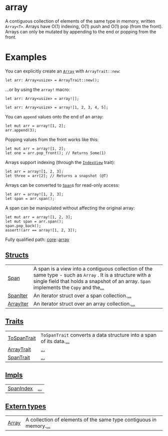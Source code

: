 # array

A contiguous collection of elements of the same type in memory, written
`Array<T>`.
Arrays have O(1) indexing, O(1) push and O(1) pop
(from the front).
Arrays can only be mutated by appending to the end or popping from the front.
# Examples

You can explicitly create an [`Array`](./core-array-Array.md) with `ArrayTrait::new`:
```cairo
let arr: Array<usize> = ArrayTrait::new();
```

...or by using the `array!` macro:
```cairo
let arr: Array<usize> = array![];

let arr: Array<usize> = array![1, 2, 3, 4, 5];
```

You can `append` values onto the end of an array:
```cairo
let mut arr = array![1, 2];
arr.append(3);
```

Popping values from the front works like this:
```cairo
let mut arr = array![1, 2];
let one = arr.pop_front(); // Returns Some(1)
```

Arrays support indexing (through the [`IndexView`](./core-traits-IndexView.md) trait):
```cairo
let arr = array![1, 2, 3];
let three = arr[2]; // Returns a snapshot (@T)
```

Arrays can be converted to [`Span`](./core-array-Span.md)s for read-only access:
```cairo
let arr = array![1, 2, 3];
let span = arr.span();
```

A span can be manipulated without affecting the original array:
```cairo
let mut arr = array![1, 2, 3];
let mut span = arr.span();
span.pop_back();
assert!(arr == array![1, 2, 3]);
```

Fully qualified path: [core](./core.md)::[array](./core-array.md)


[Structs](./core-array-structs.md)
 ---
| | |
|:---|:---|
| [Span](./core-array-Span.md) | A span is a view into a contiguous collection of the same type - such as `Array` . It is a structure with a single field that holds a snapshot of an array. `Span`  implements the `Copy`  and the[...](./core-array-Span.md) |
| [SpanIter](./core-array-SpanIter.md) | An iterator struct over a span collection.[...](./core-array-SpanIter.md) |
| [ArrayIter](./core-array-ArrayIter.md) | An iterator struct over an array collection.[...](./core-array-ArrayIter.md) |

[Traits](./core-array-traits.md)
 ---
| | |
|:---|:---|
| [ToSpanTrait](./core-array-ToSpanTrait.md) | `ToSpanTrait`  converts a data structure into a span of its data.[...](./core-array-ToSpanTrait.md) |
| [ArrayTrait](./core-array-ArrayTrait.md) | [...](./core-array-ArrayTrait.md) |
| [SpanTrait](./core-array-SpanTrait.md) | [...](./core-array-SpanTrait.md) |

[Impls](./core-array-impls.md)
 ---
| | |
|:---|:---|
| [SpanIndex](./core-array-SpanIndex.md) | [...](./core-array-SpanIndex.md) |

[Extern types](./core-array-extern_types.md)
 ---
| | |
|:---|:---|
| [Array](./core-array-Array.md) | A collection of elements of the same type contiguous in memory.[...](./core-array-Array.md) |

